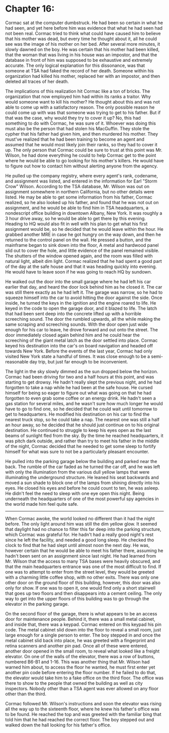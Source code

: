 # Chapter 16:

Cormac sat at the computer dumbstruck. He had been so certain in what he had seen, and yet here before him was evidence that what he had seen had not been real. Cormac tried to think what could have caused him to believe that his mother was dead, but every time he thought about it, all he could see was the image of his mother on her bed. After several more minutes, it slowly dawned on the boy. He was certain that his mother had been killed, that the woman that was living in his house was an impostor, and that the database in front of him was supposed to be exhaustive and extremely accurate. The only logical explanation for this dissonance, was that someone at TSA had faked the record of her death. Someone within his organization had killed his mother, replaced her with an impostor, and then deleted all traces of her death.

The implications of this realization hit Cormac like a ton of bricks. The organization that now employed him had within its ranks a traitor. Why would someone want to kill his mother? He thought about this and was not able to come up with a satisfactory reason. The only possible reason he could come up with was that someone was trying to get to his father. But if that was the case, why would they try to cover it up? No, this had something to do with Cormac, he was sure of it. Whoever was doing this must also be the person that had stolen his MacGuffin. They stole the cypher that his father had given him, and then murdered his mother. They must've realized that he had been training to become an agent and assumed that he would most likely join their ranks, so they had to cover it up. The only person that Cormac could be sure to trust at this point was Mr. Wilson, he had done everything he could to help Cormac get to the point where he would be able to go looking for his mother's killers. He would have to figure out how to contact him without alerting anyone from the agency.

He pulled up the company registry, where every agent's rank, codename, and assignment was listed, and entered in the information for Earl "Storm Crow" Wilson. According to the TSA database, Mr. Wilson was out on assignment somewhere in northern California, but no other details were listed. He may be able to get some information from his father, Cormac realized, so he also looked up his father, and found that he was not out on assignment, and he would be able to find him in TSA headquarters, a nondescript office building in downtown Albany, New York. It was roughly a 3 hour drive away, so he would be able to get there by this evening. Heading to HQ would also fit in well with his plan to get what his first assignment would be, so he decided that he would leave within the hour. He grabbed another MRE in case he got hungry on the way down, and then he returned to the control panel on the wall. He pressed a button, and the mainframe began to sink down into the floor, A metal and hardwood panel slid out to cover the hole, and little evidence of the panel remained visible. The shutters of the window opened again, and the room was filled with natural light, albeit dim light. Cormac realized that he had spent a good part of the day at the safe house and that it was heading quickly into evening. He would have to leave soon if he was going to reach HQ by sundown.

He walked out the door into the small garage where he had left his car earlier that day, and heard the door lock behind him as he closed it. The car was still there exactly as he had left it. The garage was narrow, so he had to squeeze himself into the car to avoid hitting the door against the side. Once inside, he turned the keys in the ignition and the engine roared to life. He keyed in the code to open the garage door, and it blazed to life. The latch that had been sent deep into the concrete lifted up with a horrible screeching sound. The door the rumbled upwards, all the while making the same scraping and screeching sounds. With the door open just wide enough for his car to leave, he drove forward and out onto the street. The door immediately closed again behind him and he could hear the screeching of the giant metal latch as the door settled into place. Cormac keyed his destination into the car's on board navigation and headed off towards New York. Before the events of the last year, Cormac had only visited New York state a handful of times. It was close enough to be a semi-reasonable day trip, but just far enough to be inconvenient.

The light in the sky slowly dimmed as the sun dropped below the horizon. Cormac had been driving for two and a half hours at this point, and was starting to get drowsy. He hadn't really slept the previous night, and he had forgotten to take a nap while he had been at the safe house. He cursed himself for being so eager to figure out what was going on that he had forgotten to even grab some coffee or an energy drink. He hadn't seen a gas station for several miles, and he wasn't sure how much longer he would have to go to find one, so he decided that he could wait until tomorrow to get to headquarters. He modified his destination on his car to find the nearest truck stop, so he could take a nap. The nearest one was still a half an hour away, so he decided that he should just continue on to his original destination. He continued to struggle to keep his eyes open as the last beams of sunlight fled from the sky. By the time he reached headquarters, it was pitch dark outside, and rather than try to meet his father in the middle of the night, Cormac decided that he needed to get some sleep to fortify himself for what was sure to not be a particularly pleasant encounter.

He pulled into the parking garage below the building and parked near the back. The rumble of the car faded as he turned the car off, and he was left with only the illumination from the various dull yellow lamps that were illuminating the underground structure. He leaned his seat backwards and moved a sun shade to block one of the lamps from shining directly into his eyes. He closed his eyes and before he could count to ten, he was asleep. He didn't feel the need to sleep with one eye open this night. Being underneath the headquarters of one of the most powerful spy agencies in the world made him feel quite safe.

* * *

When Cormac awoke, the world looked no different than it had the night before. The only light around him was still the dim yellow glow. It seemed that daylight had no chance to filter this far deep into the parking structure, which Cormac was grateful for. He hadn't had a really good night's rest since he left the facility, and needed a good long sleep. He checked tho clock to find that he had slept until almost noon the next day. He was, however certain that he would be able to meet his father there, assuming he hadn't been sent on an assignment since last night. He had learned from Mr. Wilson that the access to many TSA bases were heavily obscured, and that the main headquarters entrance was one of the most difficult to find. If one was to attempt to enter from the street level, they would be greeted with a charming little coffee shop, with no other exits. There was only one other door on the ground floor of this building, however, this door was also only for show. If one was to open it, one would find only a short stairwell that goes up two floors and then disappears into a cement ceiling. The only way to get into the upper floors of this building was to go through the elevator in the parking garage.

On the second floor of the garage, there is what appears to be an access door for maintenance people. Behind it, there was a small metal cabinet, and inside that, there was a keypad. Cormac entered on this keypad his pin code. The metal cabinet slid down into the floor to reveal a small room, just large enough for a single person to enter. The boy stepped in and once the metal cabinet slid back into place, he was greeted with a fingerprint and retina scanners and another pin pad. Once all of these were entered, another door opened in the small room, to reveal what looked like a freight elevator. On one of the walls of the elevator, there was a row of buttons, numbered B6-B1 and 1-16. This was another thing that Mr. Wilson had warned him about, to access the floor he wanted, he must first enter yet another pin code before entering the floor number. If he failed to do that, the elevator would take him to a fake office on the third floor. The office was there to show to the people that owned the building as well as city inspectors. Nobody other than a TSA agent was ever allowed on any floor other than the third.

Cormac followed Mr. Wilson's instructions and soon the elevator was rising all the way up to the sixteenth floor, where he knew his father's office was to be found. He reached the top and was greeted with the familiar bing that told him that he had reached the correct floor. The boy stepped out and walked down the hall looking for his father's office.

